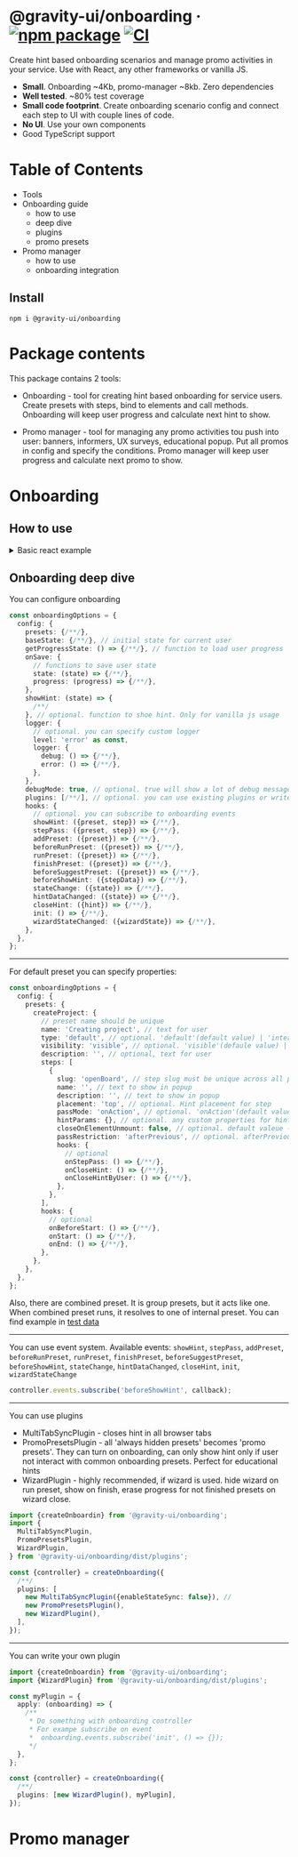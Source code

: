 # @gravity-ui/onboarding &middot; [![npm package](https://img.shields.io/npm/v/@gravity-ui/onboarding)](https://www.npmjs.com/package/@gravity-ui/onboarding) [![CI](https://img.shields.io/github/actions/workflow/status/gravity-ui/onboarding/.github/workflows/ci.yml?label=CI&logo=github)](https://github.com/gravity-ui/onboarding/actions/workflows/ci.yml?query=branch:main)

Create hint based onboarding scenarios and manage promo activities in your service.
Use with React, any other frameworks or vanilla JS.

- **Small**. Onboarding ~4Kb, promo-manager ~8kb. Zero dependencies
- **Well tested**. ~80% test coverage
- **Small code footprint**. Create onboarding scenario config and connect each step to UI with couple lines of code.
- **No UI**. Use your own components
- Good TypeScript support

# Table of Contents

- Tools
- Onboarding guide
  - how to use
  - deep dive
  - plugins
  - promo presets
- Promo manager
  - how to use
  - onboarding integration

## Install

```shell
npm i @gravity-ui/onboarding
```

# Package contents

This package contains 2 tools:

- Onboarding - tool for creating hint based onboarding for service users. Create presets with steps, bind to elements and call methods. Onboarding will keep user progress and calculate next hint to show.

- Promo manager - tool for managing any promo activities tou push into user: banners, informers, UX surveys, educational popup. Put all promos in config and specify the conditions. Promo manager will keep user progress and calculate next promo to show.

# Onboarding

## How to use

<details>
  <summary>Basic react example</summary>

```typescript jsx
// todo-list-onboarding.ts
import {createOnboarding} from '@gravity-ui/onboarding';

export const {
  useOnboardingStep,
  useOnboardingPreset,
  useOnboardingHint,
  useOnboarding,
  controller,
} = createOnboarding({
  config: {
    presets: {
      todoListFirstUsage: {
        name: '',
        steps: [
          createStep({
            slug: 'createTodoList',
            name: 'create-todo-list',
            description: 'Click button to create todo list',
          }),
          /* other scanario steps */
        ],
      },
    },
  },
  // onboarding state from backend
  baseState: () => {/* ... */},
  getProgressState: () => {/* ... */},
  // save new onboarding state to backend
  onSave: {
    state: (state) => {/* ... */},
    progress: (progress) => {/* ... */},
  },
});
```

```typescript jsx
// App.tsx
import {useOnboardingHint} from '../todo-list-onboarding.ts';

const {anchorRef, hint, open, onClose} = useOnboardingHint();

return (
  <HintPopup
    open={open}
    anchor={anchorRef}
    title={hint?.step.name}
    description={hint?.step.description}
    onClose={onClose}
  />
);
```

```typescript jsx
// todo-list.tsx
import {useOnboardingStep} from '../todo-list-onboarding.ts';

const {pass, ref} = useOnboardingStep('createFirstIssue');

return (
  <Button
    onClick={() => {
      pass();
      handleAddTodoList();
    }}
    ref={ref}
    // ...
  >
    "Add new list"
  </Button>
);
```

</details>

## Onboarding deep dive

You can configure onboarding

```typescript jsx
const onboardingOptions = {
  config: {
    presets: {/**/},
    baseState: {/**/}, // initial state for current user
    getProgressState: () => {/**/}, // function to load user progress
    onSave: {
      // functions to save user state
      state: (state) => {/**/},
      progress: (progress) => {/**/},
    },
    showHint: (state) => {
      /**/
    }, // optional. function to shoe hint. Only for vanilla js usage
    logger: {
      // optional. you can specify custom logger
      level: 'error' as const,
      logger: {
        debug: () => {/**/},
        error: () => {/**/},
      },
    },
    debugMode: true, // optional. true will show a lot of debug messages. Recommended for dev environment
    plugins: [/**/], // optional. you can use existing plugins or write your own
    hooks: {
      // optional. you can subscribe to onboarding events
      showHint: ({preset, step}) => {/**/},
      stepPass: ({preset, step}) => {/**/},
      addPreset: ({preset}) => {/**/},
      beforeRunPreset: ({preset}) => {/**/},
      runPreset: ({preset}) => {/**/},
      finishPreset: ({preset}) => {/**/},
      beforeSuggestPreset: ({preset}) => {/**/},
      beforeShowHint: ({stepData}) => {/**/},
      stateChange: ({state}) => {/**/},
      hintDataChanged: ({state}) => {/**/},
      closeHint: ({hint}) => {/**/},
      init: () => {/**/},
      wizardStateChanged: ({wizardState}) => {/**/},
    },
  },
};
```

---

For default preset you can specify properties:

```typescript jsx
const onboardingOptions = {
  config: {
    presets: {
      createProject: {
        // preset name should be unique
        name: 'Creating project', // text for user
        type: 'default', // optional. 'default'(default value) | 'interlal' | 'combined'
        visibility: 'visible', // optional. 'visible'(defaule value) | 'initialHidden' | 'alwaysHidden';
        description: '', // optional, text for user
        steps: [
          {
            slug: 'openBoard', // step slug must be unique across all presets
            name: '', // text to show in popup
            description: '', // text to show in popup
            placement: 'top', // optional. Hint placement for step
            passMode: 'onAction', // optional. 'onAction'(default value) | 'onShowHint' - trigger step pass on hint show
            hintParams: {}, // optional. any custom properties for hint
            closeOnElementUnmount: false, // optional. default valeue - false. Will close hint when element umnounts. 'True' not reccomended in general^ but may me helpful for some corners
            passRestriction: 'afterPrevious', // optional. afterPrevious will block pass step is previous not passed
            hooks: {
              // optional
              onStepPass: () => {/**/},
              onCloseHint: () => {/**/},
              onCloseHintByUser: () => {/**/},
            },
          },
        ],
        hooks: {
          // optional
          onBeforeStart: () => {/**/},
          onStart: () => {/**/},
          onEnd: () => {/**/},
        },
      },
    },
  },
};
```

Also, there are combined preset. It is group presets, but it acts like one. When combined preset runs, it resolves to one of internal preset. You can find example in [test data](https://github.com/gravity-ui/onboarding/blob/main/src/tests/utils.ts#L71)

---

You can use event system. Available events: `showHint`, `stepPass`, `addPreset`, `beforeRunPreset`, `runPreset`, `finishPreset`, `beforeSuggestPreset`, `beforeShowHint`, `stateChange`, `hintDataChanged`, `closeHint`, `init`, `wizardStateChange`

```typescript jsx
controller.events.subscribe('beforeShowHint', callback);
```

---

You can use plugins

- MultiTabSyncPlugin - closes hint in all browser tabs
- PromoPresetsPlugin - all 'always hidden presets' becomes 'promo presets'. They can turn on onboarding, can only show hint only if user not interact with common onboarding presets. Perfect for educational hints
- WizardPlugin - highly recommended, if wizard is used. hide wizard on run preset, show on finish, erase progress for not finished presets on wizard close.

```typescript jsx
import {createOnboardin} from '@gravity-ui/onboarding';
import {
  MultiTabSyncPlugin,
  PromoPresetsPlugin,
  WizardPlugin,
} from '@gravity-ui/onboarding/dist/plugins';

const {controller} = createOnboarding({
  /**/
  plugins: [
    new MultiTabSyncPlugin({enableStateSync: false}), //
    new PromoPresetsPlugin(),
    new WizardPlugin(),
  ],
});
```

---

You can write your own plugin

```typescript jsx
import {createOnboardin} from '@gravity-ui/onboarding';
import {WizardPlugin} from '@gravity-ui/onboarding/dist/plugins';

const myPlugin = {
  apply: (onboarding) => {
    /**
     * Do something with onboarding controller
     * For exampe subscribe on event
     *  onboarding.events.subscribe('init', () => {});
     */
  },
};

const {controller} = createOnboarding({
  /**/
  plugins: [new WizardPlugin(), myPlugin],
});
```

# Promo manager

